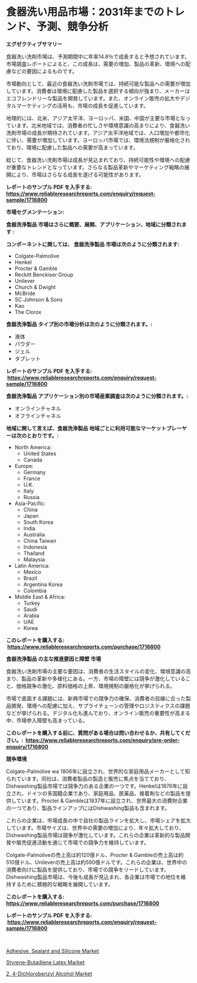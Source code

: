 <p><h1>食器洗い用品市場：2031年までのトレンド、予測、競争分析</h1></p><p><strong>エグゼクティブサマリー</strong></p>
<p><p>食器洗い洗剤市場は、予測期間中に年率14.8％で成長すると予想されています。市場調査レポートによると、この成長は、需要の増加、製品の革新、環境への配慮などの要因によるものです。</p><p>市場動向として、最近の食器洗い洗剤市場では、持続可能な製品への需要が増加しています。消費者は環境に配慮した製品を選択する傾向が強まり、メーカーはエコフレンドリーな製品を開発しています。また、オンライン販売の拡大やデジタルマーケティングの活用も、市場の成長を促進しています。</p><p>地理的には、北米、アジア太平洋、ヨーロッパ、米国、中国が主要な市場となっています。北米地域では、消費者の忙しさや環境意識の高まりにより、食器洗い洗剤市場の成長が期待されています。アジア太平洋地域では、人口増加や都市化に伴い、需要が増加しています。ヨーロッパ市場では、環境法規制が厳格化されており、環境に配慮した製品への需要が高まっています。</p><p>総じて、食器洗い洗剤市場は成長が見込まれており、持続可能性や環境への配慮が重要なトレンドとなっています。さらなる製品革新やマーケティング戦略の展開により、市場はさらなる成長を遂げる可能性があります。</p></p>
<p><strong>レポートのサンプル PDF を入手する: <a href="https://www.reliableresearchreports.com/enquiry/request-sample/1716800">https://www.reliableresearchreports.com/enquiry/request-sample/1716800</a></strong></p>
<p><strong>市場セグメンテーション:</strong></p>
<p><strong> 食器洗浄製品 市場はさらに概要、展開、アプリケーション、地域に分類されます :</strong></p>
<p><strong>コンポーネントに関しては、 食器洗浄製品 市場は次のように分類されます: &nbsp;</strong></p>
<p><ul><li>Colgate-Palmolive</li><li>Henkel</li><li>Procter & Gamble</li><li>Reckitt Benckiser Group</li><li>Unilever</li><li>Church & Dwight</li><li>McBride</li><li>SC Johnson & Sons</li><li>Kao</li><li>The Clorox</li></ul></p>
<p><strong> 食器洗浄製品 タイプ別の市場分析は次のように分類されます。:</strong></p>
<p><ul><li>液体</li><li>パウダー</li><li>ジェル</li><li>タブレット</li></ul></p>
<p><strong>レポートのサンプル PDF を入手する: &nbsp;<a href="https://www.reliableresearchreports.com/enquiry/request-sample/1716800">https://www.reliableresearchreports.com/enquiry/request-sample/1716800</a></strong></p>
<p><strong> 食器洗浄製品 アプリケーション別の市場産業調査は次のように分類されます。:</strong></p>
<p><ul><li>オンラインチャネル</li><li>オフラインチャネル</li></ul></p>
<p><strong>地域に関して言えば、食器洗浄製品 地域ごとに利用可能なマーケットプレーヤーは次のとおりです。:</strong></p>
<p><ul>
    <li>
        North America:
        <ul>
            <li>United States</li>
            <li>Canada</li>
        </ul>
    </li>
    <li>
        Europe:
        <ul>
            <li>Germany</li>
            <li>France</li>
            <li>U.K.</li>
            <li>Italy</li>
            <li>Russia</li>
        </ul>
    </li>
    <li>
        Asia-Pacific:
        <ul>
            <li>China</li>
            <li>Japan</li>
            <li>South Korea</li>
            <li>India</li>
            <li>Australia</li>
            <li>China Taiwan</li>
            <li>Indonesia</li>
            <li>Thailand</li>
            <li>Malaysia</li>
        </ul>
    </li>
    <li>
        Latin America:
        <ul>
            <li>Mexico</li>
            <li>Brazil</li>
            <li>Argentina Korea</li>
            <li>Colombia</li>
        </ul>
    </li>
    <li>
        Middle East & Africa:
        <ul>
            <li>Turkey</li>
            <li>Saudi</li>
            <li>Arabia</li>
            <li>UAE</li>
            <li>Korea</li>
        </ul>
    </li>
    </ul></p>
<p><strong>このレポートを購入する: &nbsp;<a href="https://www.reliableresearchreports.com/purchase/1716800">https://www.reliableresearchreports.com/purchase/1716800</a></strong></p>
<p><strong>食器洗浄製品 の主な推進要因と障壁 市場</strong></p>
<p><p>食器洗い洗剤市場の主要な要因は、消費者の生活スタイルの変化、環境意識の高まり、製品の革新や多様化にある。一方、市場の障壁には競争が激化していること、価格競争の激化、原料価格の上昇、環境規制の厳格化が挙げられる。</p><p>市場で直面する課題には、新興市場での競争力の確保、消費者の目線に合った製品開発、環境への配慮に加え、サプライチェーンの管理やロジスティクスの課題などが挙げられる。デジタル化も進んでおり、オンライン販売の重要性が高まる中、市場参入障壁も高まっている。</p></p>
<p><strong>このレポートを購入する前に、質問がある場合は問い合わせるか、共有してください。:&nbsp; <a href="https://www.reliableresearchreports.com/enquiry/pre-order-enquiry/1716800">https://www.reliableresearchreports.com/enquiry/pre-order-enquiry/1716800</a></strong></p>
<p><strong>競争環境</strong></p>
<p><p>Colgate-Palmolive wa 1806年に設立され、世界的な家庭用品メーカーとして知られています。同社は、消費者製品の製造と販売に焦点を当てており、Dishwashing製品市場では競争力のある企業の一つです。Henkelは1876年に設立され、ドイツの多国籍企業であり、家庭用品、医薬品、接着剤などの製品を提供しています。Procter & Gambleは1837年に設立され、世界最大の消費財企業の一つであり、製品ラインアップにはDishwashing製品も含まれます。</p><p>これらの企業は、市場成長の中で自社の製品ラインを拡大し、市場シェアを拡大しています。市場サイズは、世界中の需要の増加により、年々拡大しており、Dishwashing製品市場は競争が激化しています。これらの企業は革新的な製品開発や販売促進活動を通じて市場での競争力を維持しています。</p><p>Colgate-Palmoliveの売上高は約120億ドル、Procter & Gambleの売上高は約510億ドル、Unileverの売上高は約590億ドルです。これらの企業は、世界中の消費者向けに製品を提供しており、市場での競争をリードしています。Dishwashing製品市場は、今後も成長が見込まれ、各企業は市場での地位を維持するために積極的な戦略を展開しています。</p></p>
<p><strong>このレポートを購入する: &nbsp; <a href="https://www.reliableresearchreports.com/purchase/1716800">https://www.reliableresearchreports.com/purchase/1716800</a></strong></p>
<p><strong>レポートのサンプル PDF を入手する: &nbsp;<a href="https://www.reliableresearchreports.com/enquiry/request-sample/1716800">https://www.reliableresearchreports.com/enquiry/request-sample/1716800</a></strong><strong></strong></p>
<p>&nbsp;</p>
<p><p><a href="https://view.publitas.com/reportprime-1/adhesive-sealant-and-silicone-market-research-report-provides-thorough-industry-overview-which-offers-an-in-depth-analysis-of-product-trends-and-new-market-divisions/">Adhesive, Sealant and Silicone Market</a></p><p><a href="https://view.publitas.com/reportprime-1/styrene-butadiene-latex-market-analysis-and-market-size-global-industry-overview-market-segmentation-and-forecast-2023-to-2030/">Styrene-Butadiene Latex Market</a></p><p><a href="https://view.publitas.com/reportprime-1/2-4-dichlorobenzyl-alcohol-market-size-share-trends-analysis-report-by-material-by-type-by-end-user-by-region-and-segment-forecasts-2023-2030/">2, 4-Dichlorobenzyl Alcohol Market</a></p></p>